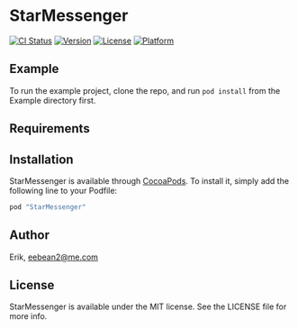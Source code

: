 # StarMessenger

[![CI Status](http://img.shields.io/travis/Erik/StarMessenger.svg?style=flat)](https://travis-ci.org/Erik/StarMessenger)
[![Version](https://img.shields.io/cocoapods/v/StarMessenger.svg?style=flat)](http://cocoapods.org/pods/StarMessenger)
[![License](https://img.shields.io/cocoapods/l/StarMessenger.svg?style=flat)](http://cocoapods.org/pods/StarMessenger)
[![Platform](https://img.shields.io/cocoapods/p/StarMessenger.svg?style=flat)](http://cocoapods.org/pods/StarMessenger)

## Example

To run the example project, clone the repo, and run `pod install` from the Example directory first.

## Requirements

## Installation

StarMessenger is available through [CocoaPods](http://cocoapods.org). To install
it, simply add the following line to your Podfile:

```ruby
pod "StarMessenger"
```

## Author

Erik, eebean2@me.com

## License

StarMessenger is available under the MIT license. See the LICENSE file for more info.

